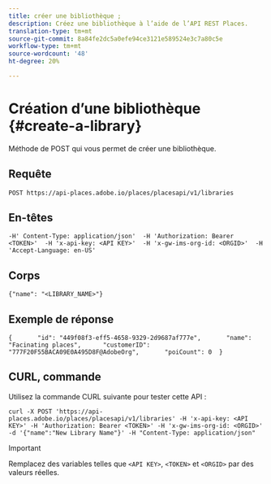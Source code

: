 ```yaml
---
title: créer une bibliothèque ;
description: Créez une bibliothèque à l’aide de l’API REST Places.
translation-type: tm+mt
source-git-commit: 8a84fe2dc5a0efe94ce3121e589524e3c7a80c5e
workflow-type: tm+mt
source-wordcount: '48'
ht-degree: 20%

---
```



# Création d’une bibliothèque {#create-a-library}

Méthode de POST qui vous permet de créer une bibliothèque.

## Requête

```text
POST https://api-places.adobe.io/places/placesapi/v1/libraries
```

## En-têtes

```text
-H' Content-Type: application/json'  -H 'Authorization: Bearer <TOKEN>'  -H 'x-api-key: <API KEY>'  -H 'x-gw-ims-org-id: <ORGID>'  -H 'Accept-Language: en-US'
```

## Corps

```text
{"name": "<LIBRARY_NAME>"}
```

## Exemple de réponse

```text
{       "id": "449f08f3-eff5-4658-9329-2d9687af777e",       "name": "Facinating places",      "customerID": "777F20F55BACA09E0A495D8F@AdobeOrg",       "poiCount": 0  }
```

## CURL, commande

Utilisez la commande CURL suivante pour tester cette API :

```text
curl -X POST 'https://api-places.adobe.io/places/placesapi/v1/libraries' -H 'x-api-key: <API KEY>' -H 'Authorization: Bearer <TOKEN>' -H 'x-gw-ims-org-id: <ORGID>' -d '{"name":"New Library Name"}' -H "Content-Type: application/json"
```

>[!IMPORTANT]
>
>Remplacez des variables telles que `<API KEY>`, `<TOKEN>` et `<ORGID>` par des valeurs réelles.

